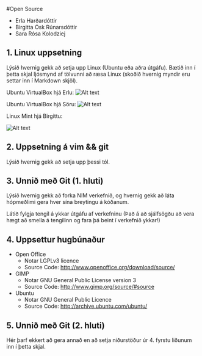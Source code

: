 #Open Source

* Erla Harðardóttir
* Birgitta Ósk Rúnarsdóttir
* Sara Rósa Kolodziej

## 1. Linux uppsetning

Lýsið hvernig gekk að setja upp Linux (Ubuntu eða aðra útgáfu). Bætið inn í þetta skjal ljósmynd af tölvunni að ræsa Linux (skoðið hvernig myndir eru settar inn í Markdown skjöl).

Ubuntu VirtualBox hjá Erlu:
![Alt text](https://fbcdn-sphotos-e-a.akamaihd.net/hphotos-ak-frc3/1377019_10151803494283876_178533015_n.jpg)

Ubuntu VirtualBox hjá Söru:
![Alt text](https://fbcdn-sphotos-a-a.akamaihd.net/hphotos-ak-frc3/1383204_10151803499803876_1334967456_n.jpg)

Linux Mint hjá Birgittu:

![Alt text](https://fbcdn-sphotos-g-a.akamaihd.net/hphotos-ak-frc3/p206x206/1235478_10151803498243876_1051556867_n.jpg)

## 2. Uppsetning á vim && git

Lýsið hvernig gekk að setja upp þessi tól.

## 3. Unnið með Git (1. hluti)

Lýsið hvernig gekk að forka NIM verkefnið, og hvernig gekk að láta hópmeðlimi gera hver sína breytingu á kóðanum.

Látið fylgja tengil á ykkar útgáfu af verkefninu (Það á að sjálfsögðu að vera hægt að smella á tengilinn og fara þá beint í verkefnið ykkar!)

## 4. Uppsettur hugbúnaður

* Open Office 
  - Notar LGPLv3 licence 
  - Source Code: http://www.openoffice.org/download/source/ 
* GIMP 
  - Notar GNU General Public License version 3
  - Source Code: http://www.gimp.org/source/#source 
* Ubuntu 
  - Notar GNU General Public Licence
  - Source Code: http://archive.ubuntu.com/ubuntu/

## 5. Unnið með Git (2. hluti)

Hér þarf ekkert að gera annað en að setja niðurstöður úr 4. fyrstu liðunum inn í þetta skjal.

